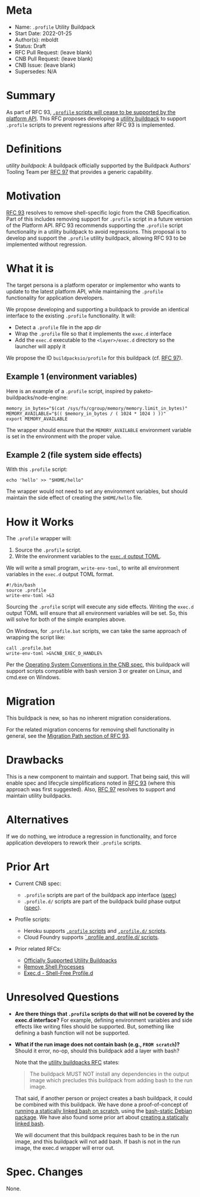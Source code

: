 # Meta
[meta]: #meta
- Name: `.profile` Utility Buildpack
- Start Date: 2022-01-25
- Author(s): mboldt
- Status: Draft <!-- Acceptable values: Draft, Approved, On Hold, Superseded -->
- RFC Pull Request: (leave blank)
- CNB Pull Request: (leave blank)
- CNB Issue: (leave blank)
- Supersedes: N/A

# Summary
[summary]: #summary

As part of RFC 93, [`.profile` scripts will cease to be supported by the platform API](https://github.com/buildpacks/rfcs/blob/main/text/0093-remove-shell-processes.md#appprofile).
This RFC proposes developing a [utility buildpack](https://github.com/buildpacks/rfcs/blob/main/text/0097-official-utility-buildpacks.md) to support `.profile` scripts to prevent regressions after RFC 93 is implemented.

# Definitions
[definitions]: #definitions

*utility buildpack*: A buildpack officially supported by the Buildpack Authors' Tooling Team per [RFC 97](https://github.com/buildpacks/rfcs/blob/main/text/0097-official-utility-buildpacks.md) that provides a generic capability.

# Motivation
[motivation]: #motivation

[RFC 93](https://github.com/buildpacks/rfcs/blob/main/text/0093-remove-shell-processes.md) resolves to remove shell-specific logic from the CNB Specification.
Part of this includes removing support for `.profile` script in a future version of the Platform API.
RFC 93 recommends supporting the `.profile` script functionality in a utility buildpack to avoid regressions.
This proposal is to develop and support the `.profile` utility buildpack, allowing RFC 93 to be implemented without regression.

# What it is
[what-it-is]: #what-it-is

The target persona is a platform operator or implementor who wants to update to the latest platform API, while maintaining the `.profile` functionality for application developers.

We propose developing and supporting a buildpack to provide an identical interface to the existing `.profile` functionality.
It will:

- Detect a `.profile` file in the app dir
- Wrap the `.profile` file so that it implements the `exec.d` interface
- Add the `exec.d` executable to the `<layer>/exec.d` directory so the launcher will apply it

We propose the ID `buildpacksio/profile` for this buildpack (cf. [RFC 97](https://github.com/buildpacks/rfcs/blob/main/text/0097-official-utility-buildpacks.md#what-it-is)).

## Example 1 (environment variables)

Here is an example of a `.profile` script, inspired by paketo-buildpacks/node-engine:

```
memory_in_bytes="$(cat /sys/fs/cgroup/memory/memory.limit_in_bytes)"
MEMORY_AVAILABLE="$(( $memory_in_bytes / ( 1024 * 1024 ) ))"
export MEMORY_AVAILABLE
```

The wrapper should ensure that the `MEMORY_AVAILABLE` environment variable is set in the environment with the proper value.

## Example 2 (file system side effects)

With this `.profile` script:

```
echo 'hello' >> "$HOME/hello"
```

The wrapper would not need to set any environment variables, but should maintain the side effect of creating the `$HOME/hello` file.


# How it Works
[how-it-works]: #how-it-works

The `.profile` wrapper will:

1. Source the `.profile` script.
1. Write the environment variables to the [`exec.d` output TOML](https://github.com/buildpacks/spec/blob/main/buildpack.md#execd-output-toml).

We will write a small program, `write-env-toml`, to write all environment variables in the `exec.d` output TOML format.


```
#!/bin/bash
source .profile
write-env-toml >&3
```

Sourcing the `.profile` script will execute any side effects.
Writing the `exec.d` output TOML will ensure that all environment variables will be set.
So, this will solve for both of the simple examples above.

On Windows, for `.profile.bat` scripts, we can take the same approach of wrapping the script like:

```
call .profile.bat
write-env-toml >&%CNB_EXEC_D_HANDLE%
```

Per the [Operating System Conventions in the CNB spec](https://github.com/buildpacks/spec#operating-system-conventions), this buildpack will support scripts compatible with bash version 3 or greater on Linux, and cmd.exe on Windows.

# Migration
[migration]: #migration

This buildpack is new, so has no inherent migration considerations.

For the related migration concerns for removing shell functionality in general, see the [Migration Path section of RFC 93](https://github.com/buildpacks/rfcs/blob/main/text/0093-remove-shell-processes.md#migration-path).

# Drawbacks
[drawbacks]: #drawbacks

This is a new component to maintain and support.
That being said, this will enable spec and lifecycle simplifications noted in [RFC 93](https://github.com/buildpacks/rfcs/blob/main/text/0093-remove-shell-processes.md) (where this approach was first suggested).
Also, [RFC 97](https://github.com/buildpacks/rfcs/blob/main/text/0097-official-utility-buildpacks.md) resolves to support and maintain utility buildpacks.

# Alternatives
[alternatives]: #alternatives

If we do nothing, we introduce a regression in functionality, and force application developers to rework their `.profile` scripts.


# Prior Art
[prior-art]: #prior-art

- Current CNB spec:
  - `.profile` scripts are part of the buildpack app interface ([spec](https://github.com/buildpacks/spec/blob/main/buildpack.md#app-interface))
  - `.profile.d/` scripts are part of the buildpack build phase output ([spec](https://github.com/buildpacks/spec/blob/main/buildpack.md#build)).

- Profile scripts:
  - Heroku supports [`.profile` scripts](https://devcenter.heroku.com/articles/dynos#the-profile-file) and [`.profile.d/` scripts](https://devcenter.heroku.com/articles/buildpack-api#profile-d-scripts).
  - Cloud Foundry supports [`.profile and .profile.d/ scripts](https://docs.cloudfoundry.org/devguide/deploy-apps/deploy-app.html#profile).

- Prior related RFCs:
  - [Officially Supported Utility Buildpacks](https://github.com/buildpacks/rfcs/blob/main/text/0097-official-utility-buildpacks.md)
  - [Remove Shell Processes](https://github.com/buildpacks/rfcs/blob/main/text/0093-remove-shell-processes.md)
  - [Exec.d - Shell-Free Profile.d](https://github.com/buildpacks/rfcs/blob/main/text/0057-exec.d-shell-free-profile-d.md)

# Unresolved Questions
[unresolved-questions]: #unresolved-questions

- **Are there things that `.profile` scripts do that will not be covered by the exec.d interface?**
  For example, defining environment variables and side effects like writing files should be supported.
  But, something like defining a bash function will not be supported.

- **What if the run image does not contain bash (e.g., `FROM scratch`)?**
  Should it error, no-op, should this buildpack add a layer with bash?

  Note that the [utility buildpacks RFC](https://github.com/buildpacks/rfcs/blob/main/text/0097-official-utility-buildpacks.md#how-it-works) states:
  > The buildpack MUST NOT install any dependencies in the output image
  which precludes this buildpack from adding bash to the run image.

  That said, if another person or project creates a bash buildpack, it could be combined with this buildpack.
  We have done a proof-of-concept of [running a statically linked bash on scratch](https://github.com/mboldt/scratch-play/tree/main/bash), using the [bash-static Debian package](https://packages.debian.org/unstable/bash-static).
  We have also found some prior art about [creating a statically linked bash](https://github.com/robxu9/bash-static).

  We will document that this buildpack requires bash to be in the run image, and this buildpack will not add bash.
  If bash is not in the run image, the exec.d wrapper will error out.

# Spec. Changes
[spec-changes]: #spec-changes

None.

